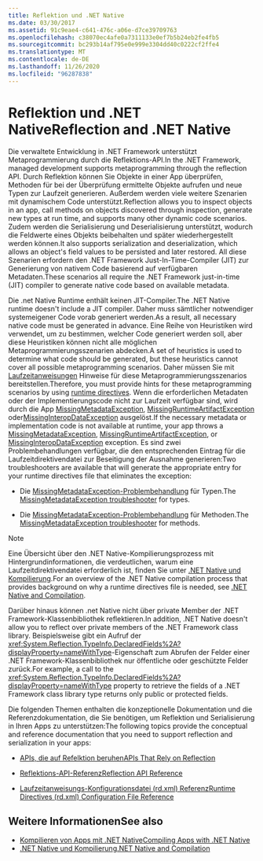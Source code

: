 ```yaml
---
title: Reflektion und .NET Native
ms.date: 03/30/2017
ms.assetid: 91c9eae4-c641-476c-a06e-d7ce39709763
ms.openlocfilehash: c38070ec4afe0a7311133e0ef7b5b24eb2fe4fb5
ms.sourcegitcommit: bc293b14af795e0e999e3304dd40c0222cf2ffe4
ms.translationtype: MT
ms.contentlocale: de-DE
ms.lasthandoff: 11/26/2020
ms.locfileid: "96287838"
---
```

# <a name="reflection-and-net-native"></a><span data-ttu-id="36f56-102">Reflektion und .NET Native</span><span class="sxs-lookup"><span data-stu-id="36f56-102">Reflection and .NET Native</span></span>

<span data-ttu-id="36f56-103">Die verwaltete Entwicklung in .NET Framework unterstützt Metaprogrammierung durch die Reflektions-API.</span><span class="sxs-lookup"><span data-stu-id="36f56-103">In the .NET Framework, managed development supports metaprogramming through the reflection API.</span></span> <span data-ttu-id="36f56-104">Durch Reflektion können Sie Objekte in einer App überprüfen, Methoden für bei der Überprüfung ermittelte Objekte aufrufen und neue Typen zur Laufzeit generieren. Außerdem werden viele weitere Szenarien mit dynamischem Code unterstützt.</span><span class="sxs-lookup"><span data-stu-id="36f56-104">Reflection allows you to inspect objects in an app, call methods on objects discovered through inspection, generate new types at run time, and supports many other dynamic code scenarios.</span></span> <span data-ttu-id="36f56-105">Zudem werden die Serialisierung und Deserialisierung unterstützt, wodurch die Feldwerte eines Objekts beibehalten und später wiederhergestellt werden können.</span><span class="sxs-lookup"><span data-stu-id="36f56-105">It also supports serialization and deserialization, which allows an object's field values to be persisted and later restored.</span></span> <span data-ttu-id="36f56-106">All diese Szenarien erfordern den .NET Framework Just-In-Time-Compiler (JIT) zur Generierung von nativem Code basierend auf verfügbaren Metadaten.</span><span class="sxs-lookup"><span data-stu-id="36f56-106">These scenarios all require the .NET Framework just-in-time (JIT) compiler to generate native code based on available metadata.</span></span>  
  
 <span data-ttu-id="36f56-107">Die .net Native Runtime enthält keinen JIT-Compiler.</span><span class="sxs-lookup"><span data-stu-id="36f56-107">The .NET Native runtime doesn't include a JIT compiler.</span></span> <span data-ttu-id="36f56-108">Daher muss sämtlicher notwendiger systemeigener Code vorab generiert werden.</span><span class="sxs-lookup"><span data-stu-id="36f56-108">As a result, all necessary native code must be generated in advance.</span></span> <span data-ttu-id="36f56-109">Eine Reihe von Heuristiken wird verwendet, um zu bestimmen, welcher Code generiert werden soll, aber diese Heuristiken können nicht alle möglichen Metaprogrammierungsszenarien abdecken.</span><span class="sxs-lookup"><span data-stu-id="36f56-109">A set of heuristics is used to determine what code should be generated, but these heuristics cannot cover all possible metaprogramming scenarios.</span></span>  <span data-ttu-id="36f56-110">Daher müssen Sie mit [Laufzeitanweisungen](runtime-directives-rd-xml-configuration-file-reference.md) Hinweise für diese Metaprogrammierungsszenarios bereitstellen.</span><span class="sxs-lookup"><span data-stu-id="36f56-110">Therefore, you must provide hints for these metaprogramming scenarios by using [runtime directives](runtime-directives-rd-xml-configuration-file-reference.md).</span></span> <span data-ttu-id="36f56-111">Wenn die erforderlichen Metadaten oder der Implementierungscode nicht zur Laufzeit verfügbar sind, wird durch die App [MissingMetadataException](missingmetadataexception-class-net-native.md), [MissingRuntimeArtifactException](missingruntimeartifactexception-class-net-native.md) oder[MissingInteropDataException](missinginteropdataexception-class-net-native.md) ausgelöst.</span><span class="sxs-lookup"><span data-stu-id="36f56-111">If the necessary metadata or implementation code is not available at runtime, your app throws a [MissingMetadataException](missingmetadataexception-class-net-native.md), [MissingRuntimeArtifactException](missingruntimeartifactexception-class-net-native.md), or [MissingInteropDataException](missinginteropdataexception-class-net-native.md) exception.</span></span> <span data-ttu-id="36f56-112">Es sind zwei Problembehandlungen verfügbar, die den entsprechenden Eintrag für die Laufzeitdirektivendatei zur Beseitigung der Ausnahme generieren:</span><span class="sxs-lookup"><span data-stu-id="36f56-112">Two troubleshooters are available that will generate the appropriate entry for your runtime directives file that eliminates the exception:</span></span>  
  
- <span data-ttu-id="36f56-113">Die [MissingMetadataException-Problembehandlung](https://dotnet.github.io/native/troubleshooter/type.html) für Typen.</span><span class="sxs-lookup"><span data-stu-id="36f56-113">The [MissingMetadataException troubleshooter](https://dotnet.github.io/native/troubleshooter/type.html) for types.</span></span>  
  
- <span data-ttu-id="36f56-114">Die [MissingMetadataException-Problembehandlung](https://dotnet.github.io/native/troubleshooter/method.html) für Methoden.</span><span class="sxs-lookup"><span data-stu-id="36f56-114">The [MissingMetadataException troubleshooter](https://dotnet.github.io/native/troubleshooter/method.html) for methods.</span></span>  
  
> [!NOTE]
> <span data-ttu-id="36f56-115">Eine Übersicht über den .NET Native-Kompilierungsprozess mit Hintergrundinformationen, die verdeutlichen, warum eine Laufzeitdirektivendatei erforderlich ist, finden Sie unter [.NET Native und Kompilierung](net-native-and-compilation.md).</span><span class="sxs-lookup"><span data-stu-id="36f56-115">For an overview of the .NET Native compilation process that provides background on why a runtime directives file is needed, see [.NET Native and Compilation](net-native-and-compilation.md).</span></span>  
  
 <span data-ttu-id="36f56-116">Darüber hinaus können .net Native nicht über private Member der .NET Framework-Klassenbibliothek reflektieren.</span><span class="sxs-lookup"><span data-stu-id="36f56-116">In addition, .NET Native doesn't allow you to reflect over private members of the .NET Framework class library.</span></span> <span data-ttu-id="36f56-117">Beispielsweise gibt ein Aufruf der <xref:System.Reflection.TypeInfo.DeclaredFields%2A?displayProperty=nameWithType>-Eigenschaft zum Abrufen der Felder einer .NET Framework-Klassenbibliothek nur öffentliche oder geschützte Felder zurück.</span><span class="sxs-lookup"><span data-stu-id="36f56-117">For example, a call to the <xref:System.Reflection.TypeInfo.DeclaredFields%2A?displayProperty=nameWithType> property to retrieve the fields of a .NET Framework class library type returns only public or protected fields.</span></span>  
  
 <span data-ttu-id="36f56-118">Die folgenden Themen enthalten die konzeptionelle Dokumentation und die Referenzdokumentation, die Sie benötigen, um Reflektion und Serialisierung in Ihren Apps zu unterstützen:</span><span class="sxs-lookup"><span data-stu-id="36f56-118">The following topics provide the conceptual and reference documentation that you need to support reflection and serialization in your apps:</span></span>  
  
- [<span data-ttu-id="36f56-119">APIs, die auf Refelktion beruhen</span><span class="sxs-lookup"><span data-stu-id="36f56-119">APIs That Rely on Reflection</span></span>](apis-that-rely-on-reflection.md)  
  
- [<span data-ttu-id="36f56-120">Reflektions-API-Referenz</span><span class="sxs-lookup"><span data-stu-id="36f56-120">Reflection API Reference</span></span>](net-native-reflection-api-reference.md)  
  
- [<span data-ttu-id="36f56-121">Laufzeitanweisungs-Konfigurationsdatei (rd.xml) Referenz</span><span class="sxs-lookup"><span data-stu-id="36f56-121">Runtime Directives (rd.xml) Configuration File Reference</span></span>](runtime-directives-rd-xml-configuration-file-reference.md)  
  
## <a name="see-also"></a><span data-ttu-id="36f56-122">Weitere Informationen</span><span class="sxs-lookup"><span data-stu-id="36f56-122">See also</span></span>

- [<span data-ttu-id="36f56-123">Kompilieren von Apps mit .NET Native</span><span class="sxs-lookup"><span data-stu-id="36f56-123">Compiling Apps with .NET Native</span></span>](index.md)
- [<span data-ttu-id="36f56-124">.NET Native und Kompilierung</span><span class="sxs-lookup"><span data-stu-id="36f56-124">.NET Native and Compilation</span></span>](net-native-and-compilation.md)
